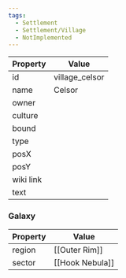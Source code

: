 ```yaml
---
tags:
  - Settlement
  - Settlement/Village
  - NotImplemented
---
```


| Property  | Value          |
| --------- | -------------- |
| id        | village_celsor |
| name      | Celsor         |
| owner     |                |
| culture   |                |
| bound     |                |
| type      |                |
| posX      |                |
| posY      |                |
| wiki link |                |
| text      |                |

### Galaxy
| Property | Value           |
| -------- | --------------- |
| region   | [[Outer Rim]]   |
| sector   | [[Hook Nebula]] |
